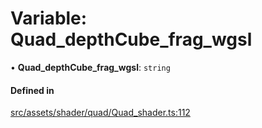 # Variable: Quad\_depthCube\_frag\_wgsl

• **Quad\_depthCube\_frag\_wgsl**: `string`

#### Defined in

[src/assets/shader/quad/Quad_shader.ts:112](https://github.com/Orillusion/orillusion/blob/main/src/assets/shader/quad/Quad_shader.ts#L112)
